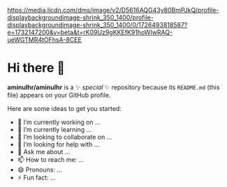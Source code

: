 https://media.licdn.com/dms/image/v2/D5616AQG43y80BmPJkQ/profile-displaybackgroundimage-shrink_350_1400/profile-displaybackgroundimage-shrink_350_1400/0/1726493818587?e=1732147200&v=beta&t=rK09Uz9gKKEfK91hoWIwRAQ-ueWGTMR4tOFhsA-8CEE
# Hi there 👋


**aminulhr/aminulhr** is a ✨ _special_ ✨ repository because its `README.md` (this file) appears on your GitHub profile.

Here are some ideas to get you started:

- 🔭 I’m currently working on ...
- 🌱 I’m currently learning ...
- 👯 I’m looking to collaborate on ...
- 🤔 I’m looking for help with ...
- 💬 Ask me about ...
- 📫 How to reach me: ...
- 😄 Pronouns: ...
- ⚡ Fun fact: ...


